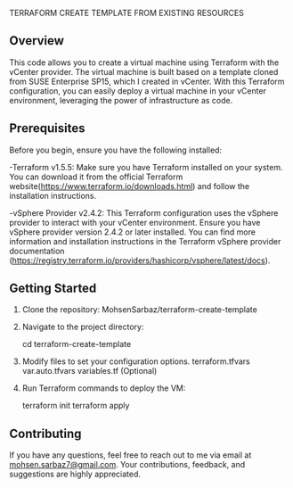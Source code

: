  TERRAFORM CREATE TEMPLATE FROM EXISTING RESOURCES

## Overview

This code allows you to create a virtual machine using Terraform with the vCenter provider. The virtual machine is built based on a template cloned from SUSE Enterprise SP15, which I created in vCenter. With this Terraform configuration, you can easily deploy a virtual machine in your vCenter environment, leveraging the power of infrastructure as code.

## Prerequisites

Before you begin, ensure you have the following installed:

-Terraform v1.5.5: Make sure you have Terraform installed on your system. You can download it from the official Terraform website(https://www.terraform.io/downloads.html) and follow the installation instructions.

-vSphere Provider v2.4.2: This Terraform configuration uses the vSphere provider to interact with your vCenter environment. Ensure you have vSphere provider version 2.4.2 or later installed. You can find more information and installation instructions in the Terraform vSphere provider documentation (https://registry.terraform.io/providers/hashicorp/vsphere/latest/docs).


## Getting Started

1. Clone the repository:
  MohsenSarbaz/terraform-create-template
2. Navigate to the project directory:
   
   cd terraform-create-template

3. Modify files to set your configuration options.
   terraform.tfvars
   var.auto.tfvars
   variables.tf (Optional)
    
5. Run Terraform commands to deploy the VM:
   
   terraform init
   terraform apply
   
## Contributing

If you have any questions, feel free to reach out to me via email at mohsen.sarbaz7@gmail.com. Your contributions, feedback, and suggestions are highly appreciated.

